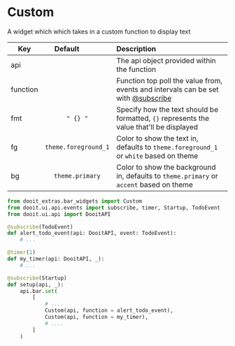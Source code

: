 # Custom

A widget which which takes in a custom function to display text

| Key|<div style="width: 100px">Default</div> |Description|
| ------------- | :----------------:  | :----------------------------------------------------------------------------------------|
| api           |                     | The api object provided within the function                                              |
| function      |                     | Function top poll the value from, events and intervals can be set with  [@subscribe](https://www.google.com)   |
| fmt           | `" {} "`            | Specify how the text should be formatted, `{}` represents the value that'll be displayed |
| fg            | `theme.foreground_1`| Color to show the text in, defaults to `theme.foreground_1` or `white` based on theme    |
| bg            | `theme.primary`     | Color to show the background in, defaults to `theme.primary` or `accent` based on theme  |

```python
from dooit_extras.bar_widgets import Custom
from dooit.ui.api.events import subscribe, timer, Startup, TodoEvent
from dooit.ui.api import DooitAPI

@subscribe(TodoEvent)
def alert_todo_event(api: DooitAPI, event: TodoEvent):
    # ...

@timer(1)
def my_timer(api: DooitAPI, _):
    # ...

@subscribe(Startup)
def setup(api, _):
    api.bar.set( 
        [
            # ....
            Custom(api, function = alert_todo_event),
            Custom(api, function = my_timer),
            # ....
        ]
    )
```
